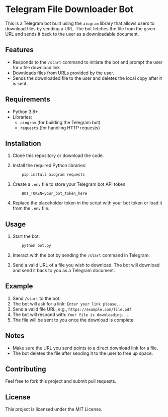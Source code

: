 # Telegram File Downloader Bot

This is a Telegram bot built using the `aiogram` library that allows users to download files by sending a URL. The bot fetches the file from the given URL and sends it back to the user as a downloadable document.

## Features

- Responds to the `/start` command to initiate the bot and prompt the user for a file download link.
- Downloads files from URLs provided by the user.
- Sends the downloaded file to the user and deletes the local copy after it is sent.

## Requirements

- Python 3.8+
- Libraries: 
  - `aiogram` (for building the Telegram bot)
  - `requests` (for handling HTTP requests)

## Installation

1. Clone this repository or download the code.
   
2. Install the required Python libraries:

    ```bash
        pip install aiogram requests
    ```

3. Create a `.env` file to store your Telegram bot API token.

    ```env
        BOT_TOKEN=your_bot_token_here
    ```

4. Replace the placeholder token in the script with your bot token or load it from the `.env` file.

## Usage

1. Start the bot:

    ```bash
        python bot.py
    ```

2. Interact with the bot by sending the `/start` command in Telegram.

3. Send a valid URL of a file you wish to download. The bot will download and send it back to you as a Telegram document.

## Example

1. Send `/start` to the bot.
2. The bot will ask for a link: `Enter your link please...`.
3. Send a valid file URL, e.g., `https://example.com/file.pdf`.
4. The bot will respond with: `Your file is downloading...`.
5. The file will be sent to you once the download is complete.

## Notes

- Make sure the URL you send points to a direct download link for a file.
- The bot deletes the file after sending it to the user to free up space.

## Contributing

Feel free to fork this project and submit pull requests.

## License

This project is licensed under the MIT License.
